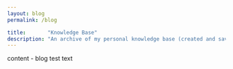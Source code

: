 ```yaml
---
layout: blog
permalink: /blog

title:       "Knowledge Base"
description: "An archive of my personal knowledge base (created and saved as a blog)."
---
```


content - blog test text